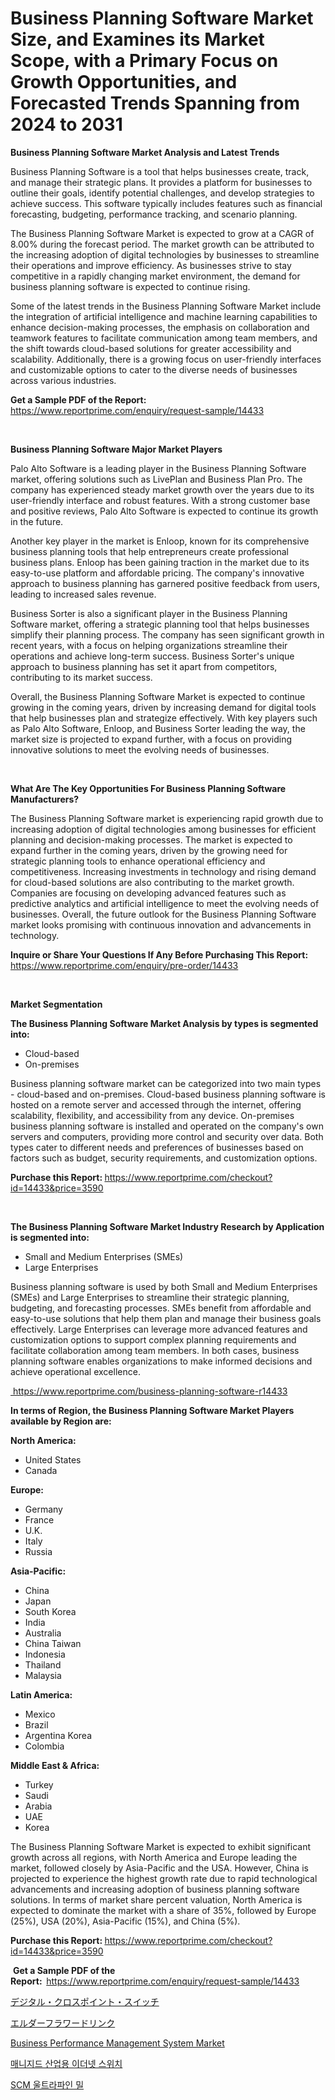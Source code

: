 <p><h1>Business Planning Software Market Size, and Examines its Market Scope, with a Primary Focus on Growth Opportunities, and Forecasted Trends Spanning from 2024 to 2031</h1></p><p><strong>Business Planning Software Market Analysis and Latest Trends</strong></p>
<p><p>Business Planning Software is a tool that helps businesses create, track, and manage their strategic plans. It provides a platform for businesses to outline their goals, identify potential challenges, and develop strategies to achieve success. This software typically includes features such as financial forecasting, budgeting, performance tracking, and scenario planning.</p><p>The Business Planning Software Market is expected to grow at a CAGR of 8.00% during the forecast period. The market growth can be attributed to the increasing adoption of digital technologies by businesses to streamline their operations and improve efficiency. As businesses strive to stay competitive in a rapidly changing market environment, the demand for business planning software is expected to continue rising.</p><p>Some of the latest trends in the Business Planning Software Market include the integration of artificial intelligence and machine learning capabilities to enhance decision-making processes, the emphasis on collaboration and teamwork features to facilitate communication among team members, and the shift towards cloud-based solutions for greater accessibility and scalability. Additionally, there is a growing focus on user-friendly interfaces and customizable options to cater to the diverse needs of businesses across various industries.</p></p>
<p><strong>Get a Sample PDF of the Report:&nbsp;</strong> <a href="https://www.reportprime.com/enquiry/request-sample/14433">https://www.reportprime.com/enquiry/request-sample/14433</a></p>
<p>&nbsp;</p>
<p><strong>Business Planning Software Major Market Players</strong></p>
<p><p>Palo Alto Software is a leading player in the Business Planning Software market, offering solutions such as LivePlan and Business Plan Pro. The company has experienced steady market growth over the years due to its user-friendly interface and robust features. With a strong customer base and positive reviews, Palo Alto Software is expected to continue its growth in the future.</p><p>Another key player in the market is Enloop, known for its comprehensive business planning tools that help entrepreneurs create professional business plans. Enloop has been gaining traction in the market due to its easy-to-use platform and affordable pricing. The company's innovative approach to business planning has garnered positive feedback from users, leading to increased sales revenue.</p><p>Business Sorter is also a significant player in the Business Planning Software market, offering a strategic planning tool that helps businesses simplify their planning process. The company has seen significant growth in recent years, with a focus on helping organizations streamline their operations and achieve long-term success. Business Sorter's unique approach to business planning has set it apart from competitors, contributing to its market success.</p><p>Overall, the Business Planning Software Market is expected to continue growing in the coming years, driven by increasing demand for digital tools that help businesses plan and strategize effectively. With key players such as Palo Alto Software, Enloop, and Business Sorter leading the way, the market size is projected to expand further, with a focus on providing innovative solutions to meet the evolving needs of businesses.</p></p>
<p>&nbsp;</p>
<p><strong>What Are The Key Opportunities For Business Planning Software Manufacturers?</strong></p>
<p><p>The Business Planning Software market is experiencing rapid growth due to increasing adoption of digital technologies among businesses for efficient planning and decision-making processes. The market is expected to expand further in the coming years, driven by the growing need for strategic planning tools to enhance operational efficiency and competitiveness. Increasing investments in technology and rising demand for cloud-based solutions are also contributing to the market growth. Companies are focusing on developing advanced features such as predictive analytics and artificial intelligence to meet the evolving needs of businesses. Overall, the future outlook for the Business Planning Software market looks promising with continuous innovation and advancements in technology.</p></p>
<p><strong>Inquire or Share Your Questions If Any Before Purchasing This Report:</strong> <a href="https://www.reportprime.com/enquiry/pre-order/14433">https://www.reportprime.com/enquiry/pre-order/14433</a></p>
<p>&nbsp;</p>
<p><strong>Market Segmentation</strong></p>
<p><strong>The Business Planning Software Market Analysis by types is segmented into:</strong></p>
<p><ul><li>Cloud-based</li><li>On-premises</li></ul></p>
<p><p>Business planning software market can be categorized into two main types - cloud-based and on-premises. Cloud-based business planning software is hosted on a remote server and accessed through the internet, offering scalability, flexibility, and accessibility from any device. On-premises business planning software is installed and operated on the company's own servers and computers, providing more control and security over data. Both types cater to different needs and preferences of businesses based on factors such as budget, security requirements, and customization options.</p></p>
<p><strong>Purchase this Report:&nbsp;</strong><a href="https://www.reportprime.com/checkout?id=14433&price=3590">https://www.reportprime.com/checkout?id=14433&price=3590</a></p>
<p>&nbsp;</p>
<p><strong>The Business Planning Software Market Industry Research by Application is segmented into:</strong></p>
<p><ul><li>Small and Medium Enterprises (SMEs)</li><li>Large Enterprises</li></ul></p>
<p><p>Business planning software is used by both Small and Medium Enterprises (SMEs) and Large Enterprises to streamline their strategic planning, budgeting, and forecasting processes. SMEs benefit from affordable and easy-to-use solutions that help them plan and manage their business goals effectively. Large Enterprises can leverage more advanced features and customization options to support complex planning requirements and facilitate collaboration among team members. In both cases, business planning software enables organizations to make informed decisions and achieve operational excellence.</p></p>
<p><a href="https://www.reportprime.com/business-planning-software-r14433">&nbsp;https://www.reportprime.com/business-planning-software-r14433</a></p>
<p><strong>In terms of Region, the Business Planning Software Market Players available by Region are:</strong></p>
<p>
    <p> <strong> North America: </strong>
        <ul>
            <li>United States</li>
            <li>Canada</li>
        </ul>
        </p> 
    <p> <strong> Europe: </strong>
        <ul>
            <li>Germany</li>
            <li>France</li>
            <li>U.K.</li>
            <li>Italy</li>
            <li>Russia</li>
        </ul>
        </p> 
    <p> <strong> Asia-Pacific: </strong>
        <ul>
            <li>China</li>
            <li>Japan</li>
            <li>South Korea</li>
            <li>India</li>
            <li>Australia</li>
            <li>China Taiwan</li>
            <li>Indonesia</li>
            <li>Thailand</li>
            <li>Malaysia</li>
        </ul>
        </p> 
    <p> <strong> Latin America: </strong>
        <ul>
            <li>Mexico</li>
            <li>Brazil</li>
            <li>Argentina Korea</li>
            <li>Colombia</li>
        </ul>
        </p> 
    <p> <strong> Middle East & Africa: </strong>
        <ul>
            <li>Turkey</li>
            <li>Saudi</li>
            <li>Arabia</li>
            <li>UAE</li>
            <li>Korea</li>
        </ul>
    </p>
    </p>
<p><p>The Business Planning Software Market is expected to exhibit significant growth across all regions, with North America and Europe leading the market, followed closely by Asia-Pacific and the USA. However, China is projected to experience the highest growth rate due to rapid technological advancements and increasing adoption of business planning software solutions. In terms of market share percent valuation, North America is expected to dominate the market with a share of 35%, followed by Europe (25%), USA (20%), Asia-Pacific (15%), and China (5%).</p></p>
<p><strong>Purchase this Report: </strong><a href="https://www.reportprime.com/checkout?id=14433&price=3590">https://www.reportprime.com/checkout?id=14433&price=3590</a></p>
<p>&nbsp;<strong>Get a Sample PDF of the Report:&nbsp;&nbsp;</strong><a href="https://www.reportprime.com/enquiry/request-sample/14433">https://www.reportprime.com/enquiry/request-sample/14433</a></p>
<p><strong></strong></p>
<p><p><a href="https://medium.com/@addiehirthe05/%E3%83%87%E3%82%B8%E3%82%BF%E3%83%AB%E3%82%AF%E3%83%AD%E3%82%B9%E3%83%9D%E3%82%A4%E3%83%B3%E3%83%88%E3%82%B9%E3%82%A4%E3%83%83%E3%83%81%E5%B8%82%E5%A0%B4%E3%81%AE%E3%82%B5%E3%82%A4%E3%82%BA-%E3%82%B7%E3%82%A7%E3%82%A2%E3%81%8A%E3%82%88%E3%81%B3%E3%83%88%E3%83%AC%E3%83%B3%E3%83%89%E5%88%86%E6%9E%90%E3%83%AC%E3%83%9D%E3%83%BC%E3%83%88-%E3%82%A8%E3%83%B3%E3%83%89%E3%83%A6%E3%83%BC%E3%82%B9-%E3%82%A8%E3%83%AC%E3%82%AF%E3%83%88%E3%83%AD%E3%83%8B%E3%82%AF%E3%82%B9-%E8%BB%8D%E4%BA%8B-%E8%88%AA%E7%A9%BA%E6%A9%9F-%E5%8C%BB%E7%99%82-%E3%81%9D%E3%81%AE%E4%BB%96-%E5%8E%9F%E6%9D%90%E6%96%99%E5%88%A5-2031%E5%B9%B4%E3%81%BE%E3%81%A7%E3%81%AE%E4%BA%88%E6%B8%AC-64514ad7994f">デジタル・クロスポイント・スイッチ</a></p><p><a href="https://medium.com/@mohabbatsakidar/%E3%82%A8%E3%83%AB%E3%83%80%E3%83%BC%E3%83%95%E3%83%A9%E3%83%AF%E3%83%BC%E3%83%89%E3%83%AA%E3%83%B3%E3%82%AF%E3%81%AE%E5%B8%82%E5%A0%B4%E5%8B%95%E5%90%91-%E5%B8%82%E5%A0%B4%E3%82%BB%E3%82%B0%E3%83%A1%E3%83%B3%E3%83%86%E3%83%BC%E3%82%B7%E3%83%A7%E3%83%B3%E3%81%AE%E8%A9%B3%E7%B4%B0%E3%81%AA%E7%A0%94%E7%A9%B6%E3%81%A8%E6%96%B0%E8%88%88%E3%83%88%E3%83%AC%E3%83%B3%E3%83%89%E3%81%AE%E9%87%8D%E8%A6%81%E6%80%A7%E3%81%AE%E5%88%86%E6%9E%90-832a37fbf419">エルダーフラワードリンク</a></p><p><a href="https://github.com/waylose1223/Market-Research-Report-List-1/blob/main/business-performance-management-system-market.md">Business Performance Management System Market</a></p><p><a href="https://medium.com/@jeralderzog65756e/%EA%B8%80%EB%A1%9C%EB%B2%8C-%EA%B4%80%EB%A6%AC-%EC%82%B0%EC%97%85-%EC%9D%B4%EB%8D%94%EB%84%B7-%EC%8A%A4%EC%9C%84%EC%B9%98-%EC%8B%9C%EC%9E%A5%EC%9D%98-%ED%8F%AC%EA%B4%84%EC%A0%81-%EB%B6%84%EC%84%9D-%EC%84%B1%EC%9E%A5-%EB%8F%99%ED%96%A5-%EB%B0%8F-%EC%8B%9C%EC%9E%A5-%EC%98%88%EC%B8%A1-2024-2031-9c99760469ca">매니지드 산업용 이더넷 스위치</a></p><p><a href="https://medium.com/@jaleelweissnat2022/scm-%EC%B4%88%EB%AF%B8%EB%9F%89-%EB%B6%84%EC%87%84%EA%B8%B0-%EC%8B%9C%EC%9E%A5-%EB%8F%99%ED%96%A5-%EB%B0%8F-%EB%B6%84%EC%84%9D-%EB%AF%B8%EB%9E%98-%EC%84%B1%EC%9E%A5%EC%9D%84-%EC%9C%84%ED%95%9C-%EA%B8%B0%ED%9A%8C%EC%99%80-%EB%8F%84%EC%A0%84-2024-2031-5293b5ea2b1f">SCM 울트라파인 밀</a></p></p>